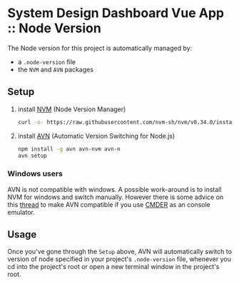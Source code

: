 # System Design Dashboard Vue App :: Node Version <!-- omit in toc -->

The Node version for this project is automatically managed by:

- a `.node-version` file
- the `NVM` and `AVN` packages

## Setup

1. install [NVM](https://github.com/nvm-sh/nvm) (Node Version Manager)

   ```bash
   curl -o- https://raw.githubusercontent.com/nvm-sh/nvm/v0.34.0/install.sh | bash
   ```

2. install [AVN](https://github.com/wbyoung/avn) (Automatic Version Switching for Node.js)

   ```bash
   npm install -g avn avn-nvm avn-n
   avn setup
   ```
### Windows users

AVN is not compatible with windows. A possible work-around is to install NVM for windows and switch manually. However there is some advice on this [thread](https://github.com/wbyoung/avn/issues/46) to make AVN compatible if you use [CMDER](https://cmder.net/) as an console emulator. 

## Usage

Once you've gone through the `Setup` above, AVN will automatically switch to version of node specified in your project's `.node-version` file, whenever you cd into the project's root or open a new terminal window in the project's root.
